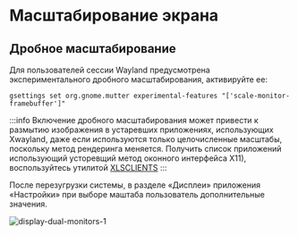 # Масштабирование экрана

## Дробное масштабирование

Для пользователей сессии Wayland предусмотрена экспериментального дробного масштабирования, активируйте ее:

```shell
gsettings set org.gnome.mutter experimental-features "['scale-monitor-framebuffer']"
```

:::info
Включение дробного масштабирования может привести к размытию изображения в устаревших приложениях, использующих Xwayland, даже если используются только целочисленные масштабы, поскольку метод рендеринга меняется. Получить список приложений использующий усторевщий метод оконного интерфейса X11), воспользуйтесь утилитой [XLSCLIENTS](/xlsclients)
:::

После перезугрузки системы, в разделе «Дисплеи» приложения «Настройки» при выборе маштаба пользователь дополнительные значения.

![display-dual-monitors-1](/display-dual-monitors/display-dual-monitors-1.png)
